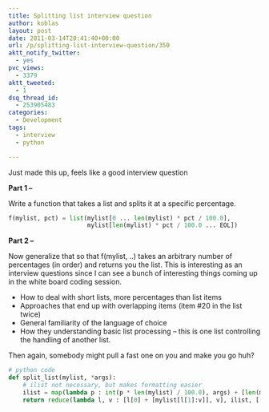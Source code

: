 ```yaml
---
title: Splitting list interview question
author: koblas
layout: post
date: 2011-03-14T20:41:40+00:00
url: /p/splitting-list-interview-question/350
aktt_notify_twitter:
  - yes
pvc_views:
  - 3379
aktt_tweeted:
  - 1
dsq_thread_id:
  - 253905483
categories:
  - Development
tags:
  - interview
  - python

---
```

Just made this up, feels like a good interview question

**Part 1 &#8211;** 

Write a function that takes a list and splits it at a specific percentage.

```python
f(mylist, pct) = list(mylist[0 ... len(mylist) * pct / 100.0],
                      mylist[len(mylist) * pct / 100.0 ... EOL])
```

**Part 2 &#8211;**

Now generalize that so that f(mylist, ..) takes an arbitrary number of percentages (in order) and returns you the list. This is interesting as an interview questions since I can see a bunch of interesting things coming up in the white board coding session.

* How to deal with short lists, more percentages than list items
* Approaches that end up with overlapping items (item #20 in the list twice)
* General familiarity of the language of choice
* How they understanding basic list processing &#8211; this is one list controlling the handling of another list.

Then again, somebody might pull a fast one on you and make you go huh?

```python
# python code
def split_list(mylist, *args):
    # ilist not necessary, but makes formatting easier
    ilist = map(lambda p : int(p * len(mylist) / 100.0), args) + [len(mylist)]
    return reduce(lambda l, v : [l[0] + [mylist[l[1]:v]], v], ilist, [[],0])[0]
```

